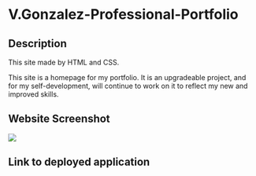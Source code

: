 # V.Gonzalez-Professional-Portfolio


## Description
This site made by HTML and CSS.

This site is a homepage for my portfolio. It is an upgradeable project, and for my self-development, will continue to work on it to
reflect my new and improved skills.

## Website Screenshot
<img src="Portfolio-image.png">

## Link to deployed application